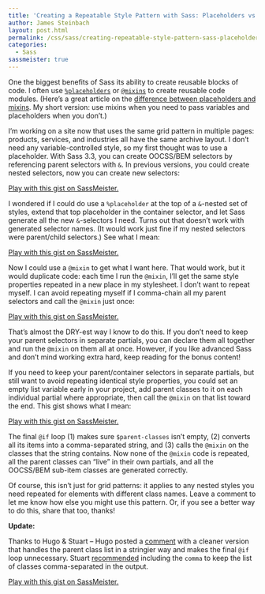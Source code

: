 ```yaml
---
title: 'Creating a Repeatable Style Pattern with Sass: Placeholders vs. Mixins'
author: James Steinbach
layout: post.html
permalink: /css/sass/creating-repeatable-style-pattern-sass-placeholders-vs-mixins/
categories:
  - Sass
sassmeister: true
---
```

One the biggest benefits of Sass its ability to create reusable blocks of code. I often use <a title="Sass Placeholder Selector Documentation" href="http://sass-lang.com/documentation/file.SASS_REFERENCE.html#placeholder_selectors_" target="_blank">`%placeholders`</a> or <a title="Sass Mixin Documentation" href="http://sass-lang.com/documentation/file.SASS_REFERENCE.html#mixins" target="_blank">`@mixins`</a> to create reusable code modules. (Here&#8217;s a great article on the <a title="Sass: Mixin or Placeholder? by Hugo Giraurdel" href="http://www.sitepoint.com/sass-mixin-placeholder/" target="_blank">difference between placeholders and mixins</a>. My short version: use mixins when you need to pass variables and placeholders when you don&#8217;t.)

I&#8217;m working on a site now that uses the same grid pattern in multiple pages: products, services, and industries all have the same archive layout. I don&#8217;t need any variable-controlled style, so my first thought was to use a placeholder. With Sass 3.3, you can create OOCSS/BEM selectors by referencing parent selectors with `&`. In previous versions, you could create nested selectors, now you can create new selectors:

<p class="sassmeister" data-gist-id="11478684" data-height="480">
  <a href="http://sassmeister.com/gist/11478684">Play with this gist on SassMeister.</a>
</p>

I wondered if I could do use a `%placeholder` at the top of a `&`-nested set of styles, extend that top placeholder in the container selector, and let Sass generate all the new `&`-selectors I need. Turns out that doesn&#8217;t work with generated selector names. (It would work just fine if my nested selectors were parent/child selectors.) See what I mean:

<p class="sassmeister" data-gist-id="11481882" data-height="480">
  <a href="http://sassmeister.com/gist/11481882">Play with this gist on SassMeister.</a>
</p>

Now I could use a `@mixin` to get what I want here. That would work, but it would duplicate code: each time I run the `@mixin`, I&#8217;ll get the same style properties repeated in a new place in my stylesheet. I don&#8217;t want to repeat myself. I can avoid repeating myself if I comma-chain all my parent selectors and call the `@mixin` just once:

<p class="sassmeister" data-gist-id="11482335" data-height="480">
  <a href="http://sassmeister.com/gist/11482335">Play with this gist on SassMeister.</a>
</p>

That&#8217;s almost the DRY-est way I know to do this. If you don&#8217;t need to keep your parent selectors in separate partials, you can declare them all together and run the `@mixin` on them all at once. However, if you like advanced Sass and don&#8217;t mind working extra hard, keep reading for the bonus content!

If you need to keep your parent/container selectors in separate partials, but still want to avoid repeating identical style properties, you could set an empty list variable early in your project, add parent classes to it on each individual partial where appropriate, then call the `@mixin` on that list toward the end. This gist shows what I mean:

<p class="sassmeister" data-gist-id="11483068" data-height="480">
  <a href="http://sassmeister.com/gist/11483068">Play with this gist on SassMeister.</a>
</p>

The final `@if` loop (1) makes sure `$parent-classes` isn&#8217;t empty, (2) converts all its items into a comma-separated string, and (3) calls the `@mixin` on the classes that the string contains. Now none of the `@mixin` code is repeated, all the parent classes can &#8220;live&#8221; in their own partials, and all the OOCSS/BEM sub-item classes are generated correctly.

Of course, this isn&#8217;t just for grid patterns: it applies to any nested styles you need repeated for elements with different class names. Leave a comment to let me know how else you might use this pattern. Or, if you see a better way to do this, share that too, thanks!

**Update:**

Thanks to Hugo & Stuart &#8211; Hugo posted a [comment][1] with a cleaner version that handles the parent class list in a stringier way and makes the final `@if` loop unnecessary. Stuart [recommended][2] including the `comma` to keep the list of classes comma-separated in the output.

<p class="sassmeister" data-gist-id="3e6b586921f9556856fd" data-height="480">
  <a href="http://sassmeister.com/gist/3e6b586921f9556856fd">Play with this gist on SassMeister.</a>
</p>

 [1]: http://jamessteinbach.com/css/sass/creating-repeatable-style-pattern-sass-placeholders-vs-mixins/#comment-63 "Read Hugo's comment"
 [2]: http://jamessteinbach.com/css/sass/creating-repeatable-style-pattern-sass-placeholders-vs-mixins/#comment-67 "Read Stuart's comment"
